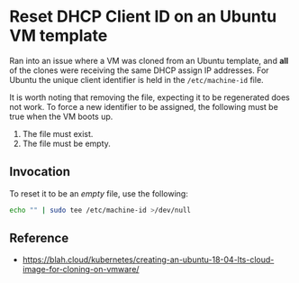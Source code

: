 # Reset DHCP Client ID on an Ubuntu VM template

Ran into an issue where a VM was cloned from an Ubuntu template, and **all** of the clones were receiving the same DHCP assign IP addresses. For Ubuntu the unique client identifier is held in the `/etc/machine-id` file.

It is worth noting that removing the file, expecting it to be regenerated does not work. To force a new identifier to be assigned, the following must be true when the VM boots up.

1. The file must exist.
1. The file must be empty.

## Invocation

To reset it to be an _empty_ file, use the following:

```bash
echo "" | sudo tee /etc/machine-id >/dev/null
```

## Reference

- https://blah.cloud/kubernetes/creating-an-ubuntu-18-04-lts-cloud-image-for-cloning-on-vmware/